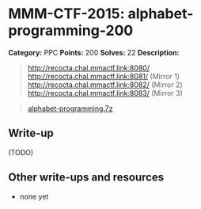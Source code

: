 # MMM-CTF-2015: alphabet-programming-200

**Category:** PPC
**Points:** 200
**Solves:** 22
**Description:**

> http://recocta.chal.mmactf.link:8080/
> http://recocta.chal.mmactf.link:8081/ (Mirror 1)
> http://recocta.chal.mmactf.link:8082/ (Mirror 2)
> http://recocta.chal.mmactf.link:8083/ (Mirror 3)

> [alphabet-programming.7z](alphabet-programming.7z-450e27b448a4f78c0d9cfb1610451e081fb5dfddf2015ec1ff2ef74ef184be6f)
> 

## Write-up

(TODO)

## Other write-ups and resources

* none yet
